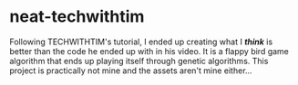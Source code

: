 # neat-techwithtim
Following TECHWITHTIM's tutorial, I ended up creating what I ***think*** is better than the code he ended up with in his video. It is a flappy bird game algorithm that ends up playing itself through genetic algorithms.
This project is practically not mine and the assets aren't mine either...

